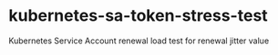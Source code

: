 # kubernetes-sa-token-stress-test
Kubernetes Service Account renewal load test for renewal jitter value
